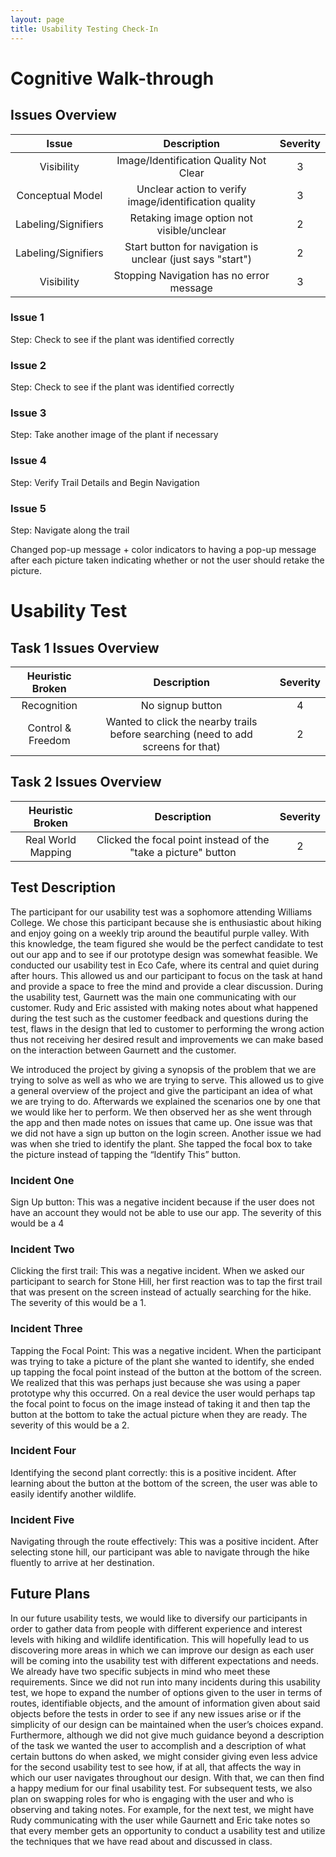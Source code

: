 ```yaml
---
layout: page 
title: Usability Testing Check-In
---
```

# Cognitive Walk-through
## Issues Overview 
| Issue | Description | Severity |
| :----: | :----: | :----: |
| Visibility | Image/Identification Quality Not Clear | 3 |
| Conceptual Model | Unclear action to verify image/identification quality | 3 |
| Labeling/Signifiers | Retaking image option not visible/unclear | 2 |
| Labeling/Signifiers | Start button for navigation is unclear (just says "start") | 2 | 
| Visibility | Stopping Navigation has no error message | 3 | 

### Issue 1
Step: Check to see if the plant was identified correctly 

### Issue 2 
Step: Check to see if the plant was identified correctly 

### Issue 3
Step: Take another image of the plant if necessary  

### Issue 4
Step: Verify Trail Details and Begin Navigation 

### Issue 5 
Step: Navigate along the trail

Changed pop-up message + color indicators to having a pop-up message after each picture taken indicating whether or not the user should retake the picture. 

# Usability Test 
## Task 1 Issues Overview 
| Heuristic Broken | Description | Severity |
| :----: | :----: | :----: |
| Recognition | No signup button  | 4 |
| Control & Freedom | Wanted to click the nearby trails before searching (need to add screens for that)| 2 |

## Task 2 Issues Overview 
| Heuristic Broken | Description | Severity |
| :----: | :----: | :----: |
| Real World Mapping | Clicked the focal point instead of the "take a picture" button | 2 |

## Test Description  
The participant for our usability test was a sophomore attending Williams College. We chose this participant because she is enthusiastic about hiking and enjoy going on a weekly trip around the beautiful purple valley. With this knowledge, the team figured she would be the perfect candidate to test out our app and to see if our prototype design was somewhat feasible. We conducted our usability test in Eco Cafe, where its central and quiet during after hours. This allowed us and our participant to focus on the task at hand and provide a space to free the mind and provide a clear discussion. During the usability test, Gaurnett was the main one communicating with our customer. Rudy and Eric assisted with making notes about what happened during the test such as the customer feedback and questions during the test, flaws in the design that led to customer to performing the wrong action thus not receiving her desired result and improvements we can make based on the interaction between Gaurnett and the customer. 

We introduced the project by giving a synopsis of the problem that we are trying to solve as well as who we are trying to serve. This allowed us to give a general overview of the project and give the participant an idea of what we are trying to do. Afterwards we explained the scenarios one by one that we would like her to perform. We then observed her as she went through the app and then made notes on issues that came up. One issue was that we did not have a sign up button on the login screen. Another issue we had was when she tried to identify the plant. She tapped the focal box to take the picture instead of tapping the “Identify This” button. 

### Incident One
Sign Up button: This was a negative incident because if the user does not have an account they would not be able to use our app. The severity of this would be a 4

### Incident Two
Clicking the first trail: This was a negative incident. When we asked our participant to search for Stone Hill, her first reaction was to tap the first trail that was present on the screen instead of actually searching for the hike. The severity of this would be a 1.

### Incident Three
Tapping the Focal Point: This was a negative incident. When the participant was trying to take a picture of the plant she wanted to identify, she ended up tapping the focal point instead of the button at the bottom of the screen. We realized that this was perhaps just because she was using a paper prototype why this occurred. On a real device the user would perhaps tap the focal point to focus on the image instead of taking it and then tap the button at the bottom to take the actual picture when they are ready. The severity of this would be a 2.

### Incident Four
Identifying the second plant correctly: this is a positive incident. After learning about the button at the bottom of the screen, the user was able to easily identify another wildlife.

### Incident Five
Navigating through the route effectively: This was a positive incident. After selecting stone hill, our participant was able to navigate through the hike fluently to arrive at her destination.

## Future Plans  
In our future usability tests, we would like to diversify our participants in order to gather data from people with different experience and interest levels with hiking and wildlife identification. This will hopefully lead to us discovering more areas in which we can improve our design as each user will be coming into the usability test with different expectations and needs. We already have two specific subjects in mind who meet these requirements. Since we did not run into many incidents during this usability test, we hope to expand the number of options given to the user in terms of routes, identifiable objects, and the amount of information given about said objects before the tests in order to see if any new issues arise or if the simplicity of our design can be maintained when the user’s choices expand. Furthermore, although we did not give much guidance beyond a description of the task we wanted the user to accomplish and a description of what certain buttons do when asked, we might consider giving even less advice for the second usability test to see how, if at all, that affects the way in which our user navigates throughout our design. With that, we can then find a happy medium for our final usability test.
For subsequent tests, we also plan on swapping roles for who is engaging with the user and who is observing and taking notes. For example, for the next test, we might have Rudy communicating with the user while Gaurnett and Eric take notes so that every member gets an opportunity to conduct a usability test and utilize the techniques that we have read about and discussed in class.

